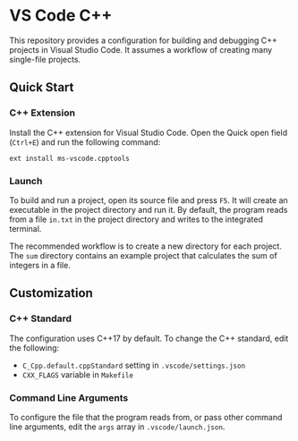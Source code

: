 # VS Code C++

This repository provides a configuration for building and debugging C++ projects in Visual Studio Code.
It assumes a workflow of creating many single-file projects.

## Quick Start

### C++ Extension

Install the C++ extension for Visual Studio Code.
Open the Quick open field (`Ctrl+E`) and run the following command:

```
ext install ms-vscode.cpptools
```

### Launch

To build and run a project, open its source file and press `F5`.
It will create an executable in the project directory and run it.
By default, the program reads from a file `in.txt` in the project directory and writes to the integrated terminal.

The recommended workflow is to create a new directory for each project.
The `sum` directory contains an example project that calculates the sum of integers in a file.

## Customization

### C++ Standard

The configuration uses C++17 by default.
To change the C++ standard, edit the following:

- `C_Cpp.default.cppStandard` setting in `.vscode/settings.json`
- `CXX_FLAGS` variable in `Makefile`

### Command Line Arguments

To configure the file that the program reads from, or pass other command line arguments, edit the `args` array in `.vscode/launch.json`.
